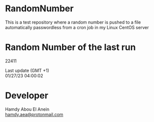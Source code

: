 # RandomNumber    
This is a test repository where a random number is pushed to a file automatically passwordless from a cron job in my Linux CentOS server    
# Random Number of the last run   
22411
      
Last update (GMT +1)    
01/27/23 04:00:02
# Developer    
Hamdy Abou El Anein   
hamdy.aea@protonmail.com
